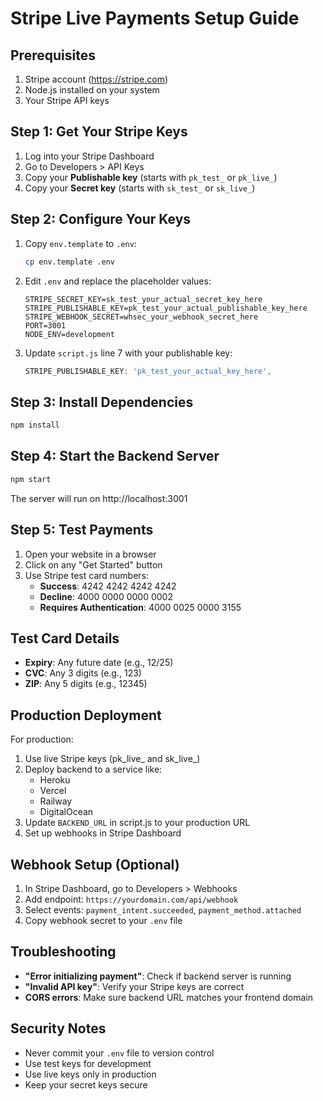 # Stripe Live Payments Setup Guide

## Prerequisites
1. Stripe account (https://stripe.com)
2. Node.js installed on your system
3. Your Stripe API keys

## Step 1: Get Your Stripe Keys

1. Log into your Stripe Dashboard
2. Go to Developers > API Keys
3. Copy your **Publishable key** (starts with `pk_test_` or `pk_live_`)
4. Copy your **Secret key** (starts with `sk_test_` or `sk_live_`)

## Step 2: Configure Your Keys

1. Copy `env.template` to `.env`:
   ```bash
   cp env.template .env
   ```

2. Edit `.env` and replace the placeholder values:
   ```
   STRIPE_SECRET_KEY=sk_test_your_actual_secret_key_here
   STRIPE_PUBLISHABLE_KEY=pk_test_your_actual_publishable_key_here
   STRIPE_WEBHOOK_SECRET=whsec_your_webhook_secret_here
   PORT=3001
   NODE_ENV=development
   ```

3. Update `script.js` line 7 with your publishable key:
   ```javascript
   STRIPE_PUBLISHABLE_KEY: 'pk_test_your_actual_key_here',
   ```

## Step 3: Install Dependencies

```bash
npm install
```

## Step 4: Start the Backend Server

```bash
npm start
```

The server will run on http://localhost:3001

## Step 5: Test Payments

1. Open your website in a browser
2. Click on any "Get Started" button
3. Use Stripe test card numbers:
   - **Success**: 4242 4242 4242 4242
   - **Decline**: 4000 0000 0000 0002
   - **Requires Authentication**: 4000 0025 0000 3155

## Test Card Details
- **Expiry**: Any future date (e.g., 12/25)
- **CVC**: Any 3 digits (e.g., 123)
- **ZIP**: Any 5 digits (e.g., 12345)

## Production Deployment

For production:

1. Use live Stripe keys (pk_live_ and sk_live_)
2. Deploy backend to a service like:
   - Heroku
   - Vercel
   - Railway
   - DigitalOcean
3. Update `BACKEND_URL` in script.js to your production URL
4. Set up webhooks in Stripe Dashboard

## Webhook Setup (Optional)

1. In Stripe Dashboard, go to Developers > Webhooks
2. Add endpoint: `https://yourdomain.com/api/webhook`
3. Select events: `payment_intent.succeeded`, `payment_method.attached`
4. Copy webhook secret to your `.env` file

## Troubleshooting

- **"Error initializing payment"**: Check if backend server is running
- **"Invalid API key"**: Verify your Stripe keys are correct
- **CORS errors**: Make sure backend URL matches your frontend domain

## Security Notes

- Never commit your `.env` file to version control
- Use test keys for development
- Use live keys only in production
- Keep your secret keys secure
